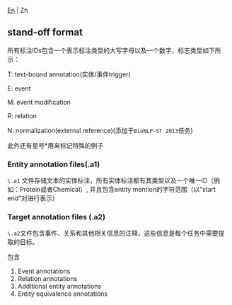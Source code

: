 [En](https://github.com/P-KB-O/good-first-repo/blob/main/README-format.md) | Zh

## stand-off format

所有标注IDs包含一个表示标注类型的大写字母以及一个数字，标志类型如下所示：

T: text-bound annotation(实体/事件trigger)

E: event

M: event modification

R: relation

N: normalization(external reference)(添加于`BioNLP-ST 2013`任务)

此外还有星号\*用来标记特殊的例子

### Entity annotation files(.a1)

`\.a1` 文件存储文本的实体标注，所有实体标注都有其类型以及一个唯一ID（例如：Protein或者Chemical）, 并且包含entity mention的字符范围（以“start end”对进行表示）

### Target annotation files (.a2)

`\.a2`文件包含事件、关系和其他相关信息的注释，这些信息是每个任务中需要提取的目标。

包含
1. Event annotations
2. Relation annotations
3. Additional entity annotations
4. Entity equivalence annotations
